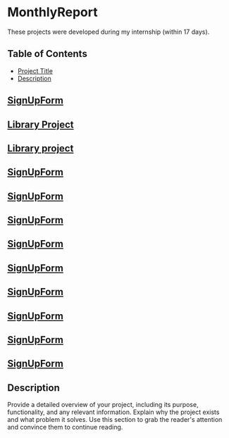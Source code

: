 # MonthlyReport
These projects were developed during my internship (within 17 days).


## Table of Contents

- [Project Title](#project-title)
- [Description](#description)



##  [SignUpForm](https://github.com/cicero06/MonthlyReport/upload)

##  [Library Project](https://github.com/cicero06/MonthlyReport/tree/main/LibraryProject)  
##  [Library project](https://github.com/cicero06/MonthlyReport/tree/main/LibraryProject)
##  [SignUpForm](https://github.com/cicero06/MonthlyReport/upload)
##  [SignUpForm](https://github.com/cicero06/MonthlyReport/upload)
##  [SignUpForm](https://github.com/cicero06/MonthlyReport/upload)
##  [SignUpForm](https://github.com/cicero06/MonthlyReport/upload)
##  [SignUpForm](https://github.com/cicero06/MonthlyReport/upload)
##  [SignUpForm](https://github.com/cicero06/MonthlyReport/upload)
##  [SignUpForm](https://github.com/cicero06/MonthlyReport/upload)
##  [SignUpForm](https://github.com/cicero06/MonthlyReport/upload)
##  [SignUpForm](https://github.com/cicero06/MonthlyReport/upload)


## Description


Provide a detailed overview of your project, including its purpose, functionality, and any relevant information. Explain why the project exists and what problem it solves. Use this section to grab the reader's attention and convince them to continue reading.
